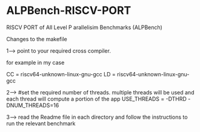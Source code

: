 # ALPBench-RISCV-PORT
RISCV PORT of All Level P arallelisim Benchmarks (ALPBench) 


Changes to the makefile 

1-->     point to your required cross compiler.

for example in my case

CC = riscv64-unknown-linux-gnu-gcc
LD = riscv64-unknown-linux-gnu-gcc 

2-->     #set the required number of threads. multiple threads will be used and each thread will compute a portion of the app
USE_THREADS = -DTHRD -DNUM_THREADS=16  

3-->     read the Readme file in each directory and follow the instructions to run the relevant benchmark 
